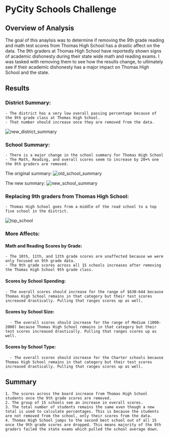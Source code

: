 # PyCity Schools Challenge

## Overview of Analysis
 The goal of this anaylsis was to determine if removing the 9th grade reading and math test scores from Thomas High School has a drastic affect on the data. The 9th graders at Thomas High School have reportedly shown signs of academic dishonesty during their state wide math and reading exams. I was tasked with removing them to see how the results change, to ultimately see if their academic dishonesty has a major impact on Thomas High School and the state.
## Results
### District Summary:
    - The district has a very low overall passing percentage because of the 9th grade class at Thomas High School.
    - That number should increase once they are removed from the data.
![new_district_summary](https://user-images.githubusercontent.com/95730434/150422749-9002437e-f78b-4118-96ae-11a6a161626f.png)

### School Summary:
    - There is a major change in the school summary for Thomas High School
    - The Math, Reading, and overall scores seem to increase by 20+% one the 9th graders are removed.
The original summary:
![old_school_summary](https://user-images.githubusercontent.com/95730434/150430419-edbbe456-ac7d-4b75-a45d-d7ccbad1e562.png)

The new summary:
![new_school_summary](https://user-images.githubusercontent.com/95730434/150430526-13bdf335-58d2-4c07-8271-79f208a636ff.png)

### Replacing 9th graders from Thomas High School:
    - Thomas High School goes from a middle of the road school to a top five school in the district.
![top_school](https://user-images.githubusercontent.com/95730434/150431958-af8d1e59-3735-4be9-a86d-ee5d348f0b95.png)
### More Affects:

#### Math and Reading Scores by Grade:
    - The 10th, 11th, and 12th grade scores are unaffected because we were only focused on 9th grade data.
    - The 9th grade scores across all 15 schools increases after removing the Thomas High School 9th grade class.

#### Scores by School Spending:
    - The overall scores should increase for the range of $630-644 because Thomas High School remains in that category but their test scores increased drastically. Pulling that ranges scores up as well.
#### Scores by School Size:
      - The overall scores should increase for the range of Medium (1000-2000) because Thomas High School remains in that category but their test scores increased drastically. Pulling that ranges scores up as well.
#### Scores by School Type:
      - The overall scores should increase for the Charter schools because Thomas High School remains in that category but their test scores increased drastically. Pulling that ranges scores up as well.

## Summary
    1. The scores across the board increase from Thomas High School students once the 9th grade scores are removed.
    2. The group of 15 schools see an increase in overall scores.
    3. The total number of students remains the same even though a new total is used to calculate percentages. This is because the students are not removed from the school, only their scores from the data.
    4. Thomas High School jumps to the second best school out of all 15 once the 9th grade scores are dropped. This means majority of the 9th graders failed the state exams which pulled the school average down. 
